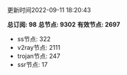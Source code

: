 更新时间2022-09-11 18:20:43

**总订阅: 98**
**总节点: 9302**
**有效节点: 2697**
- ss节点: 322
- v2ray节点: 2111
- trojan节点: 247
- ssr节点: 17
